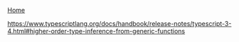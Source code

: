 [Home](./../../README.md)

https://www.typescriptlang.org/docs/handbook/release-notes/typescript-3-4.html#higher-order-type-inference-from-generic-functions